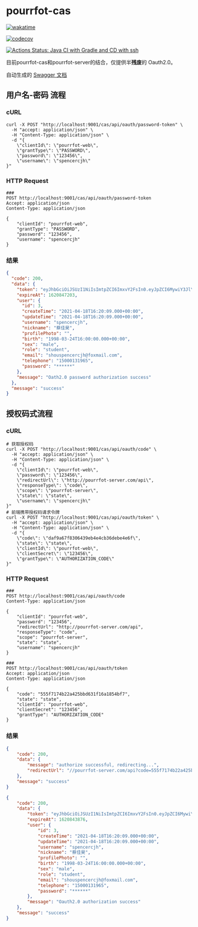 # pourrfot-cas

[![wakatime](https://wakatime.com/badge/github/SHU-PoURRfOT-1/pourrfot-cas.svg)](https://wakatime.com/badge/github/SHU-PoURRfOT-1/pourrfot-cas)

[![codecov](https://codecov.io/gh/SHU-PoURRfOT-1/pourrfot-cas/branch/main/graph/badge.svg?token=RBWUIQPC3F)](https://codecov.io/gh/SHU-PoURRfOT-1/pourrfot-cas)

[![Actions Status: Java CI with Gradle and CD with ssh](https://github.com/SHU-PoURRfOT-1/pourrfot-cas/workflows/Java%20CI%20with%20Gradle%20and%20CD%20with%20ssh/badge.svg)](https://github.com/SHU-PoURRfOT-1/pourrfot-cas/actions?query=workflow%3A"Java+CI+with+Gradle+and+CD+with+ssh")


目前pourrfot-cas和pourrfot-server的结合，仅提供半**残废**的 Oauth2.0。

自动生成的 [Swagger 文档](http://47.98.133.186/cas/api/swagger-ui/)

## 用户名-密码 流程

### cURL

```shell
curl -X POST "http://localhost:9001/cas/api/oauth/password-token" \
  -H "accept: application/json" \
  -H "Content-Type: application/json" \
  -d "{
	\"clientId\": \"pourrfot-web\",
	\"grantType\": \"PASSWORD\",
	\"password\": \"123456\",
	\"username\": \"spencercjh\"
}"
```

### HTTP Request

```http request
###
POST http://localhost:9001/cas/api/oauth/password-token
Accept: application/json
Content-Type: application/json

{
    "clientId": "pourrfot-web",
    "grantType": "PASSWORD",
    "password": "123456",
    "username": "spencercjh"
}
```

### 结果

```json
{
  "code": 200,
  "data": {
    "token": "eyJhbGciOiJSUzI1NiIsImtpZCI6ImxvY2FsIn0.eyJpZCI6MywiY3JlYXRlVGltZSI6MTYxODc2MjgwOTAwMCwidXBkYXRlVGltZSI6MTYxODc2MjgwOTAwMCwidXNlcm5hbWUiOiJzcGVuY2VyY2poIiwibmlja25hbWUiOiLolKHkvbPmmIoiLCJwcm9maWxlUGhvdG8iOiIiLCJiaXJ0aCI6ODkwNzU1MjAwMDAwLCJzZXgiOiJtYWxlIiwicm9sZSI6InN0dWRlbnQiLCJlbWFpbCI6InNob3VzcGVuY2VyY2poQGZveG1haWwuY29tIiwidGVsZXBob25lIjoiMTUwMDAxMzE5NjUiLCJwYXNzd29yZCI6IioqKioqKiIsImV4cCI6MTYyMDg0NzIwM30.motPt2cOXAUvdQlYWBnGFQkB2o2TYdNo9X7EOpFUL5HnyP2eck_dVcyOamMmVJzLhPX9EMOaRkhDrLOw2o87bA6U1N24SHmr2KfbRPn1iJ-7EsEu_21F0T6erAFKyPWmta1WoR3eO3cMAwLZRKAG_ew2FZx4_-jkUSApZGsi9AxZ_aQxsGRR2G2tgh427tmu0Pl9zkx45bLV6UNjL3Ylc-x3fKug2aVqi7zGQNkpNXOjP4jACKTmNh3vHMKA6RDI-mAi1_XsFH3T6a2mwjTa0QCafA8hg0FlI1pmTqPdnr0KwaJ9t8Co-9Q10VIs2t7rryzTh9zxS_0ISI8e6-_5nA",
    "expireAt": 1620847203,
    "user": {
      "id": 3,
      "createTime": "2021-04-18T16:20:09.000+00:00",
      "updateTime": "2021-04-18T16:20:09.000+00:00",
      "username": "spencercjh",
      "nickname": "蔡佳昊",
      "profilePhoto": "",
      "birth": "1998-03-24T16:00:00.000+00:00",
      "sex": "male",
      "role": "student",
      "email": "shouspencercjh@foxmail.com",
      "telephone": "15000131965",
      "password": "******"
    },
    "message": "Oath2.0 password authorization success"
  },
  "message": "success"
}
```

## 授权码式流程

### cURL
```shell
# 获取授权码
curl -X POST "http://localhost:9001/cas/api/oauth/code" \
  -H "accept: application/json" \
  -H "Content-Type: application/json" \
  -d "{
	\"clientId\": \"pourrfot-web\",
	\"password\": \"123456\",
	\"redirectUrl\": \"http://pourrfot-server.com/api\",
	\"responseType\": \"code\",
	\"scope\": \"pourrfot-server\",
	\"state\": \"state\",
	\"username\": \"spencercjh\"
}"
# 前端携带授权码请求令牌
curl -X POST "http://localhost:9001/cas/api/oauth/token" \
  -H "accept: application/json" \
  -H "Content-Type: application/json" \
  -d "{
	\"code\": \"daf9a67f8306439eb4e4cb36debe4e6f\",
	\"state\": \"state\",
	\"clientId\": \"pourrfot-web\",
	\"clientSecret\": \"123456\",
	\"grantType\": \"AUTHORIZATION_CODE\"
}"
```

### HTTP Request
```http request
###
POST http://localhost:9001/cas/api/oauth/code
Content-Type: application/json

{
    "clientId": "pourrfot-web",
    "password": "123456",
    "redirectUrl": "http://pourrfot-server.com/api",
    "responseType": "code",
    "scope": "pourrfot-server",
    "state": "state",
    "username": "spencercjh"
}

###
POST http://localhost:9001/cas/api/oauth/token
Accept: application/json
Content-Type: application/json

{
    "code": "555f7174b22a425bbd631f16a1854bf7",
    "state": "state",
    "clientId": "pourrfot-web",
    "clientSecret": "123456",
    "grantType": "AUTHORIZATION_CODE"
}
```

### 结果

```json
{
    "code": 200,
    "data": {
        "message": "authorize successful, redirecting...",
        "redirectUrl": "//pourrfot-server.com/api?code=555f7174b22a425bbd631f16a1854bf7&state=state"
    },
    "message": "success"
}
```

```json
{
    "code": 200,
    "data": {
        "token": "eyJhbGciOiJSUzI1NiIsImtpZCI6ImxvY2FsIn0.eyJpZCI6MywiY3JlYXRlVGltZSI6MTYxODc2MjgwOTAwMCwidXBkYXRlVGltZSI6MTYxODc2MjgwOTAwMCwidXNlcm5hbWUiOiJzcGVuY2VyY2poIiwibmlja25hbWUiOiLolKHkvbPmmIoiLCJwcm9maWxlUGhvdG8iOiIiLCJiaXJ0aCI6ODkwNzU1MjAwMDAwLCJzZXgiOiJtYWxlIiwicm9sZSI6InN0dWRlbnQiLCJlbWFpbCI6InNob3VzcGVuY2VyY2poQGZveG1haWwuY29tIiwidGVsZXBob25lIjoiMTUwMDAxMzE5NjUiLCJwYXNzd29yZCI6IioqKioqKiIsImV4cCI6MTYyMDg0Mzg3Nn0.SQO1nyAmjnixxBTu18LYQyG7zK65fyFnP4H59K0nyidSx25LTnRQ3JDlojrEUPLGIXu_eO3d0gS3WR3eejSX2WKsGyoRGdBr_mSGveRUdMsxEsmraAVpKuTnNLzgqPzFlUOQUXnlus2NEHFyG0SxjEhlfWqTKtDSr6dqU-in7XD8KR5s1xW1FdQum7UQAGTuCAEgz-Wg0lZgveWLvAVRkqjqQqFg6032qZ_N1BBNmuqiIkj0Ub90Wi8nybCVoR3k0NtatAvUnpJWmrUuwfnRpLggVN2JUl4wAB5xrBxFE4xJl21vUaiGnw-LFZw4kM_CVtiNmCUJ23Riu-XnE57eSg",
        "expireAt": 1620843876,
        "user": {
            "id": 3,
            "createTime": "2021-04-18T16:20:09.000+00:00",
            "updateTime": "2021-04-18T16:20:09.000+00:00",
            "username": "spencercjh",
            "nickname": "蔡佳昊",
            "profilePhoto": "",
            "birth": "1998-03-24T16:00:00.000+00:00",
            "sex": "male",
            "role": "student",
            "email": "shouspencercjh@foxmail.com",
            "telephone": "15000131965",
            "password": "******"
        },
        "message": "Oauth2.0 authorization success"
    },
    "message": "success"
}
```
